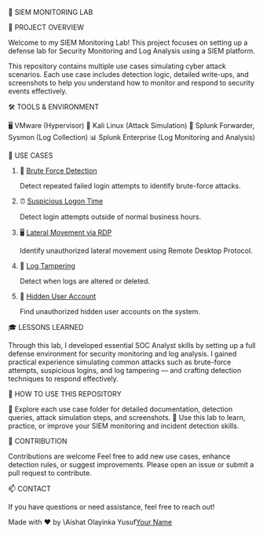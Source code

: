 🔐 SIEM MONITORING LAB



📝 PROJECT OVERVIEW

Welcome to my SIEM Monitoring Lab! This project focuses on setting up a defense lab for Security Monitoring and Log Analysis using a SIEM platform.

This repository contains multiple use cases simulating cyber attack scenarios. Each use case includes detection logic, detailed write-ups, and screenshots to help you understand how to monitor and respond to security events effectively.



🛠️ TOOLS & ENVIRONMENT

  🖥️ VMware (Hypervisor)
  🐧 Kali Linux (Attack Simulation)
  📡 Splunk Forwarder, Sysmon (Log Collection)
  📊 Splunk Enterprise (Log Monitoring and Analysis)



🚨 USE CASES

1. 🔐 [Brute Force Detection](use-case-1-brute-force-detection/)

   Detect repeated failed login attempts to identify brute-force attacks.


3. ⏰ [Suspicious Logon Time](use-case-2-suspicious-logon-time/)

   Detect login attempts outside of normal business hours.

5. 🖥️ [Lateral Movement via RDP](use-case-3-lateral-movement-rdp/)

   Identify unauthorized lateral movement using Remote Desktop Protocol.

7. 📝 [Log Tampering](use-case-4-log-tampering/)

   Detect when logs are altered or deleted.

9. 👤 [Hidden User Account](use-case-5-hidden-user-account/)

   Find unauthorized hidden user accounts on the system.
   




🎓 LESSONS LEARNED

Through this lab, I developed essential SOC Analyst skills by setting up a full defense environment for security monitoring and log analysis.
I gained practical experience simulating common attacks such as brute-force attempts, suspicious logins, and log tampering — and crafting detection techniques to respond effectively.





🚀 HOW TO USE THIS REPOSITORY

📂 Explore each use case folder for detailed documentation, detection queries, attack simulation steps, and screenshots.
🧪 Use this lab to learn, practice, or improve your SIEM monitoring and incident detection skills.





🤝 CONTRIBUTION

Contributions are welcome Feel free to add new use cases, enhance detection rules, or suggest improvements.
Please open an issue or submit a pull request to contribute.





📫 CONTACT

If you have questions or need assistance, feel free to reach out!


Made with ❤️ by \Aishat Olayinka Yusuf[Your Name](https://www.linkedin.com/in/aishat-olayinka-yusuf-3a16aa1b4)


